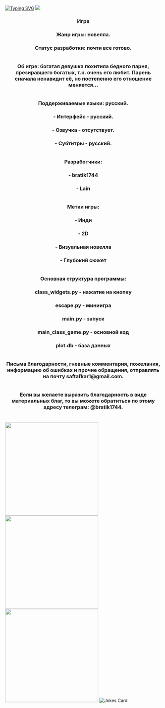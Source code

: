 [![Typing SVG](https://readme-typing-svg.herokuapp.com?color=%2336BCF7&lines=the_yandex_app_2_pygame_project)](https://github.com/bratik1744/the_yandex_app_2_pygame_project)
![](https://komarev.com/ghpvc/?username=bratik1744)

<h3 align="center">Игра</h3>
<h3 align="center">Жанр игры: новелла.</h3>
<h3 align="center">Статус разработки: почти все готово.</h3>
<h1 align="center"></h1>

<h3 align="center">Об игре: богатая девушка похитила бедного парня, презиравшего богатых,
т.к. очень его любит. Парень сначала ненавидит её, но постепенно 
его отношение меняется...</h3>
<h1 align="center"></h1>

<h3 align="center">Поддерживаемые языки: русский.</h3>
<h3 align="center">- Интерфейс - русский. </h3>
<h3 align="center">- Озвучка - отсутствует.</h3>
<h3 align="center">- Субтитры - русский.</h3>
<h1 align="center"></h1>

<h3 align="center">Разработчики: </h3>
<h3 align="center">- bratik1744</h3>
<h3 align="center">- Lain</h3>
<h1 align="center"></h1>

<h3 align="center">Метки игры:</h3>
<h3 align="center">- Инди</h3>
<h3 align="center">- 2D</h3>
<h3 align="center">- Визуальная новелла</h3>
<h3 align="center">- Глубокий сюжет</h3>
<h1 align="center"></h1>

<h3 align="center">Основная структура программы:</h3>
<h3 align="center">class_widgets.py - нажатие на кнопку</h3>
<h3 align="center">escape.py - миниигра</h3>
<h3 align="center">main.py - запуск</h3>
<h3 align="center">main_class_game.py - основной код</h3>
<h3 align="center">plot.db - база данных</h3>
<h1 align="center"></h1>

<h3 align="center">Письма благодарности, гневные комментария, пожелания, информацию об 
ошибках и прочие обращения, отправлять на почту 
saftafkar1@gmail.com.</h3>
<h1 align="center"></h1>

<h3 align="center">Если вы желаете выразить благодарность в виде материальных благ, то
вы можете обратиться по этому адресу телеграм: @bratik1744.</h3>
<h1 align="center"></h1>
<img height="300" width="300" src="https://antareskbr.ru/wp-content/uploads/2021/09/maxresdefault.jpg" />
<img height="300" width="300" src="https://infoselection.ru/media/k2/items/cache/d197c421d422f5cbf569ea13f09ef700_XL.jpg" />
<img height="300" width="300" src="https://static.tildacdn.com/tild6362-6362-4031-a163-386439643763/26327oIBGrea0f72ee8e.png" />
<img src="https://readme-jokes.vercel.app/api" alt="Jokes Card" />
